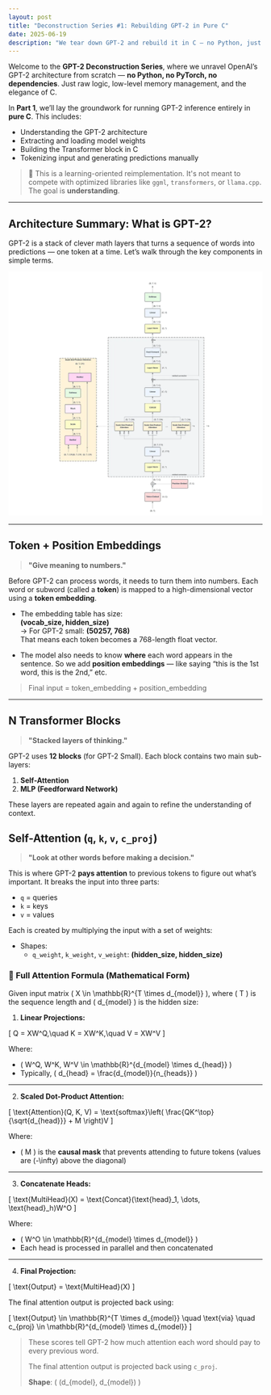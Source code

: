 ```yaml
---
layout: post
title: "Deconstruction Series #1: Rebuilding GPT-2 in Pure C"
date: 2025-06-19
description: "We tear down GPT-2 and rebuild it in C — no Python, just bare metal, pain, and performance."
---
```


Welcome to the **GPT-2 Deconstruction Series**, where we unravel OpenAI’s GPT-2 architecture from scratch — **no Python, no PyTorch, no dependencies**. Just raw logic, low-level memory management, and the elegance of C.
<!--more-->


In **Part 1**, we’ll lay the groundwork for running GPT-2 inference entirely in **pure C**. This includes:

- Understanding the GPT-2 architecture  
- Extracting and loading model weights  
- Building the Transformer block in C  
- Tokenizing input and generating predictions manually

> 🚨 This is a learning-oriented reimplementation. It's not meant to compete with optimized libraries like `ggml`, `transformers`, or `llama.cpp`. The goal is **understanding**.

---

## Architecture Summary: What is GPT-2?

GPT-2 is a stack of clever math layers that turns a sequence of words into predictions — one token at a time. Let’s walk through the key components in simple terms.


![GPT-2 Architecture](/assets/gpt-arch.png)

---

## Token + Position Embeddings

> **"Give meaning to numbers."**

Before GPT-2 can process words, it needs to turn them into numbers. Each word or subword (called a **token**) is mapped to a high-dimensional vector using a **token embedding**.

- The embedding table has size:  
  **(vocab_size, hidden_size)**  
  → For GPT-2 small: **(50257, 768)**  
  That means each token becomes a 768-length float vector.

- The model also needs to know **where** each word appears in the sentence. So we add **position embeddings** — like saying “this is the 1st word, this is the 2nd,” etc.

> Final input = token_embedding + position_embedding

---

## N Transformer Blocks

> **"Stacked layers of thinking."**

GPT-2 uses **12 blocks** (for GPT-2 Small). Each block contains two main sub-layers:

1. **Self-Attention**
2. **MLP (Feedforward Network)**

These layers are repeated again and again to refine the understanding of context.


## Self-Attention (`q`, `k`, `v`, `c_proj`)

> **"Look at other words before making a decision."**

This is where GPT-2 **pays attention** to previous tokens to figure out what’s important. It breaks the input into three parts:

- `q` = queries  
- `k` = keys  
- `v` = values  

Each is created by multiplying the input with a set of weights:

- Shapes:  
  - `q_weight`, `k_weight`, `v_weight`: **(hidden_size, hidden_size)**

### 🔣 Full Attention Formula (Mathematical Form)

Given input matrix \( X \in \mathbb{R}^{T \times d_{model}} \), where \( T \) is the sequence length and \( d_{model} \) is the hidden size:

1. **Linear Projections:**

\[
Q = XW^Q,\quad K = XW^K,\quad V = XW^V
\]

Where:

- \( W^Q, W^K, W^V \in \mathbb{R}^{d_{model} \times d_{head}} \)
- Typically, \( d_{head} = \frac{d_{model}}{n_{heads}} \)

---

2. **Scaled Dot-Product Attention:**

\[
\text{Attention}(Q, K, V) = \text{softmax}\left( \frac{QK^\top}{\sqrt{d_{head}}} + M \right)V
\]

Where:

- \( M \) is the **causal mask** that prevents attending to future tokens (values are \(-\infty\) above the diagonal)

---

3. **Concatenate Heads:**

\[
\text{MultiHead}(X) = \text{Concat}(\text{head}_1, \dots, \text{head}_h)W^O
\]

Where:

- \( W^O \in \mathbb{R}^{d_{model} \times d_{model}} \)
- Each head is processed in parallel and then concatenated

---

4. **Final Projection:**

\[
\text{Output} = \text{MultiHead}(X)
\]

The final attention output is projected back using:

\[
\text{Output} \in \mathbb{R}^{T \times d_{model}} \quad \text{via} \quad c_{proj} \in \mathbb{R}^{d_{model} \times d_{model}}
\]

> These scores tell GPT-2 how much attention each word should pay to every previous word.
>
> The final attention output is projected back using `c_proj`.
>
> **Shape**: \( (d_{model}, d_{model}) \)
